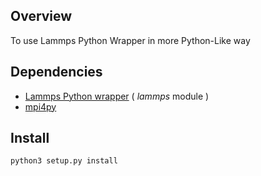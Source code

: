 ## Overview

To use Lammps Python Wrapper in more Python-Like way

## Dependencies

* [Lammps Python wrapper](http://lammps.sandia.gov/doc/Section_python.html) ( *lammps* module )
* [mpi4py](http://pythonhosted.org/mpi4py/)

## Install

```
python3 setup.py install
```
